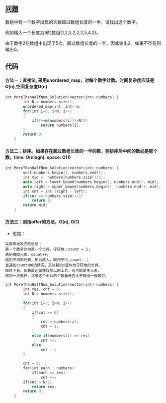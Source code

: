 ## [问题](https://www.nowcoder.com/practice/e8a1b01a2df14cb2b228b30ee6a92163?tpId=13&tqId=11181&tPage=2&rp=2&ru=/ta/coding-interviews&qru=/ta/coding-interviews/question-ranking)
数组中有一个数字出现的次数超过数组长度的一半，请找出这个数字。

例如输入一个长度为9的数组{1,2,3,2,2,2,5,4,2}。

由于数字2在数组中出现了5次，超过数组长度的一半，因此输出2。如果不存在则输出0。

## 代码
#### 方法一：直接法, 采用unordered_map，对每个数字计数。时间复杂度应该是O(n),空间复杂度O(n)
```C++
int MoreThanHalfNum_Solution(vector<int> numbers) {
        int N = numbers.size();
        unordered_map<int, int> m;
        for(int i=0; i<N; i++)
        {
            if((++m[numbers[i]])>N/2)
                return numbers[i];
        }
        return 0;   
    }
```

#### 方法二：排序。如果存在超过数组长度的一半的数，则排序后中间的数必是那个数。time: O(nlogn), space: O(1)
```C++
int MoreThanHalfNum_Solution(vector<int> numbers) {
        sort(numbers.begin(), numbers.end());
        int mid =  numbers[numbers.size()/2];
        auto left = lower_bound(numbers.begin(), numbers.end(), mid);
        auto right = upper_bound(numbers.begin(), numbers.end(), mid);
        int cnt = int (right - left);
        if(cnt <= numbers.size()/2)
            return 0;
        return mid;
    }
```

#### 方法三：剑指offer的方法，O(n), O(1)
* 思路：
```
采用阵地攻守的思想：
第一个数字作为第一个士兵，守阵地；count = 1；
遇到相同元素，count++;
遇到不相同元素，即为敌人，同归于尽,count--；
当遇到count为0的情况，又以新的i值作为守阵地的士兵，
继续下去，到最后还留在阵地上的士兵，有可能是主元素。
再加一次循环，记录这个士兵的个数看是否大于数组一般即可。
```
```C++
int MoreThanHalfNum_Solution(vector<int> numbers) {
        int res, cnt = 0;
        int N = numbers.size();
        
        for(int i=0; i<N; i++)
        {
            if(cnt == 0)
            {
                res = numbers[i];
                cnt = 1;
            }
            else if(numbers[i] == res)
                cnt ++;
            else
                cnt --;
        }
        
        cnt = 0;
        for(int each : numbers)
            if(each == res)
                cnt ++;
        if(cnt > N/2)
            return res;
        return 0;
    }
```
